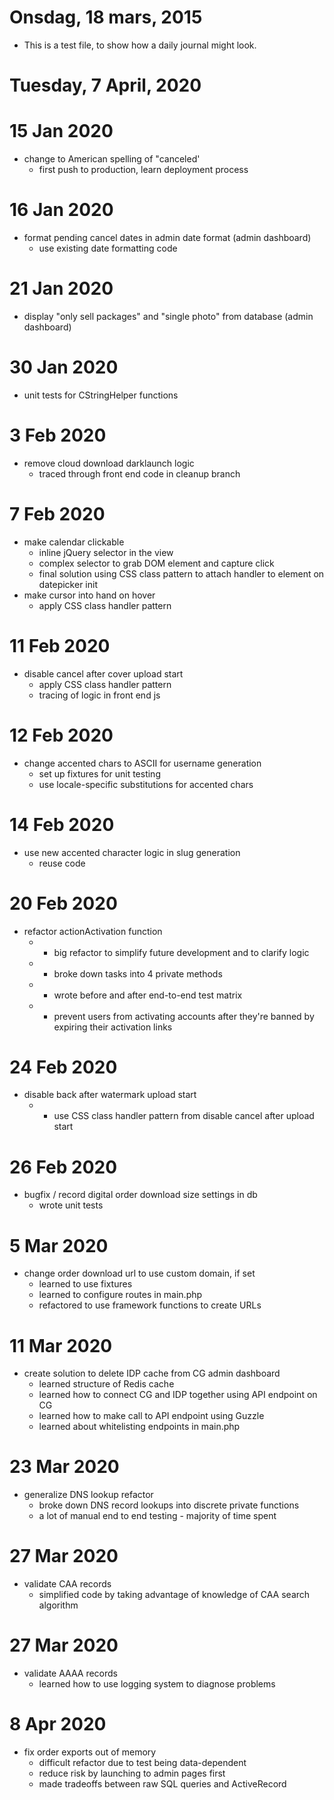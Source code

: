 # Onsdag, 18 mars, 2015

- This is a test file, to show how a daily journal might look.
# Tuesday, 7 April, 2020

# 15 Jan 2020
* change to American spelling of "canceled'
	* first push to production, learn deployment process

# 16 Jan 2020
* format pending cancel dates in admin date format (admin dashboard)
	* use existing date formatting code

# 21 Jan 2020
* display "only sell packages" and "single photo" from database (admin dashboard)

# 30 Jan 2020
* unit tests for CStringHelper functions

# 3 Feb 2020
* remove cloud download darklaunch logic
	* traced through front end code in cleanup branch

# 7 Feb 2020
* make calendar clickable
	* inline jQuery selector in the view
	* complex selector to grab DOM element and capture click
	* final solution using CSS class pattern to attach handler to element on datepicker init
* make cursor into hand on hover
	* apply CSS class handler pattern

# 11 Feb 2020
* disable cancel after cover upload start
	* apply CSS class handler pattern
	* tracing of logic in front end js

# 12 Feb 2020
* change accented chars to ASCII for username generation
	* set up fixtures for unit testing
	* use locale-specific substitutions for accented chars

# 14 Feb 2020
* use new accented character logic in slug generation
	* reuse code

# 20 Feb 2020
* refactor actionActivation function
	* * big refactor to simplify future development and to clarify logic
	* * broke down tasks into 4 private methods
	* * wrote before and after end-to-end test matrix
	* * prevent users from activating accounts after they're banned by expiring their activation links

# 24 Feb 2020
* disable back after watermark upload start
	* * use CSS class handler pattern from disable cancel after upload start

# 26 Feb 2020
* bugfix / record digital order download size settings in db
	* wrote unit tests

# 5 Mar 2020
* change order download url to use custom domain, if set
	* learned to use fixtures
	* learned to configure routes in main.php
	* refactored to use framework functions to create URLs

# 11 Mar 2020
* create solution to delete IDP cache from CG admin dashboard
	* learned structure of Redis cache
	* learned how to connect CG and IDP together using API endpoint on CG
	* learned how to make call to API endpoint using Guzzle
	* learned about whitelisting endpoints in main.php

# 23 Mar 2020
* generalize DNS lookup refactor
	* broke down DNS record lookups into discrete private functions
	* a lot of manual end to end testing - majority of time spent

# 27 Mar 2020
* validate CAA records
	* simplified code by taking advantage of knowledge of CAA search algorithm

# 27 Mar 2020
* validate AAAA records
	* learned how to use logging system to diagnose problems

# 8 Apr 2020
* fix order exports out of memory
	* difficult refactor due to test being data-dependent
	* reduce risk by launching to admin pages first
	* made tradeoffs between raw SQL queries and ActiveRecord
